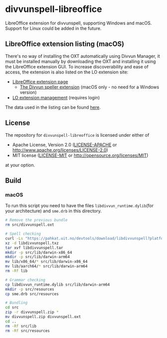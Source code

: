 # divvunspell-libreoffice

LibreOffice extension for divvunspell, supporting Windows and macOS. Support for Linux could be added in the future.

## LibreOffice extension listing (macOS)

There's no way of installing the OXT automatically using Divvun Manager, it must be installed manually by downloading the OXT and installing it using the LibreOffice extension GUI. To increase discoverability and ease of access, the extension is also listed on the LO extension site:

- [LibreOffice extension page](https://extensions.libreoffice.org)
    - [The Divvun speller extension](https://extensions.libreoffice.org/en/extensions/show/27383) (macOS only - no need for a Windows version)
- [LO extension management](https://extensions.libreoffice.org/admin/extensions/LibreOffice-Extensions-Extension) (requires login)

The data used in the listing can be found [here](docs/index.md).

## License

The repository for `divvunspell-libreoffice` is licensed under either of

 * Apache License, Version 2.0 ([LICENSE-APACHE](LICENSE-APACHE) or http://www.apache.org/licenses/LICENSE-2.0)
 * MIT license ([LICENSE-MIT](LICENSE-MIT) or http://opensource.org/licenses/MIT)

at your option.

## Build

### macOS

To run this script you need to have the files `libdivvun_runtime.dylib`(for your architecture) and `sme.drb` in this directory.

```zsh
# Remove the previous bundle
rm src/divvunspell.oxt

# Spell checking
curl -Ls "https://pahkat.uit.no/devtools/download/libdivvunspell?platform=macos&channel=nightly" -o libdivvunspell.txz
xz -d libdivvunspell.txz
tar xvf libdivvunspell.tar
mkdir -p src/lib/darwin-x86_64
mkdir -p src/lib/darwin-arm64
mv lib/x86_64/* src/lib/darwin-x86_64
mv lib/aarch64/* src/lib/darwin-arm64
rm -Rf lib

# Grammar checking
cp libdivvun_runtime.dylib src/lib/darwin-arm64
mkdir -p src/resources
cp sme.drb src/resources

# Bundling
cd src
zip -r divvunspell.zip *
mv divvunspell.zip divvunspell.oxt
cd ..
rm -Rf src/lib
rm -Rf src/resources
```